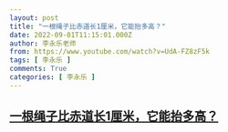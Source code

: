 ```yaml
---
layout: post
title: "一根绳子比赤道长1厘米，它能抬多高？"
date: 2022-09-01T11:15:01.000Z
author: 李永乐老师
from: https://www.youtube.com/watch?v=UdA-FZ8zF5k
tags: [ 李永乐 ]
comments: True
categories: [ 李永乐 ]
---
```

<!--1662030901000-->
[一根绳子比赤道长1厘米，它能抬多高？](https://www.youtube.com/watch?v=UdA-FZ8zF5k)
------

<div>

</div>

